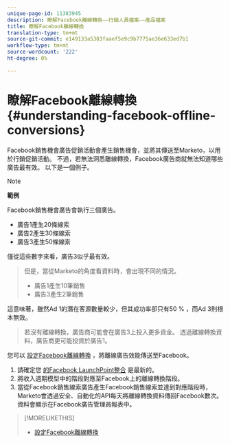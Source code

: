 ```yaml
---
unique-page-id: 11383945
description: 瞭解Facebook離線轉換——行銷人員檔案——產品檔案
title: 瞭解Facebook離線轉換
translation-type: tm+mt
source-git-commit: e149133a5383faaef5e9c9b7775ae36e633ed7b1
workflow-type: tm+mt
source-wordcount: '222'
ht-degree: 0%

---
```



# 瞭解Facebook離線轉換 {#understanding-facebook-offline-conversions}

Facebook銷售機會廣告促銷活動會產生銷售機會，並將其傳送至Marketo，以用於行銷促銷活動。 不過，若無法洞悉離線轉換，Facebook廣告商就無法知道哪些廣告最有效。 以下是一個例子。

>[!NOTE]
>
>**範例**
>
>Facebook銷售機會廣告會執行三個廣告。
>
>* 廣告1產生20條線索
>* 廣告2產生30條線索
>* 廣告3產生50條線索

>
>
僅從這些數字來看，廣告3似乎最有效。
>
>但是，當從Marketo的角度看資料時，會出現不同的情況。
>
>* 廣告1產生10筆銷售
>* 廣告3產生2筆銷售

>
>
這意味著，雖然Ad 1的潛在客源數量較少，但其成功率卻只有50 % ，而Ad 3則根本無效。
>
>若沒有離線轉換，廣告商可能會在廣告3上投入更多資金。 透過離線轉換資料，廣告商更可能投資於廣告1。

您可以 [設定Facebook離線轉換](set-up-facebook-offline-conversions.md) ，將離線廣告效能傳送至Facebook。

1. 請確定您 [的Facebook LaunchPoint整合](../../../product-docs/demand-generation/ad-network-integrations/add-facebook-custom-audiences-as-a-launchpoint-service.md) 是最新的。
1. 將收入週期模型中的階段對應至Facebook上的離線轉換階段。
1. 當從Facebook銷售線索廣告產生Facebook銷售線索並達到對應階段時，Marketo會透過安全、自動化的API每天將離線轉換資料傳回Facebook數次。 資料會顯示在Facebook廣告管理員報表中。

>[!MORELIKETHIS]
>
>* [設定Facebook離線轉換](set-up-facebook-offline-conversions.md)

>



